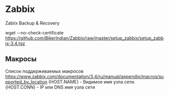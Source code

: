 # Zabbix
Zabiix Backup &amp; Recovery

wget --no-check-certificate https://github.com/BikerIndian/Zabbix/raw/master/setup_zabbix/setup_zabbix-3.4.tgz

## Макросы 
Cписок поддерживаемых макросов 
https://www.zabbix.com/documentation/3.4/ru/manual/appendix/macros/supported_by_location
{HOST.NAME} - Видимое имя узла сети.
{HOST.CONN} - IP или DNS имя узла сети
